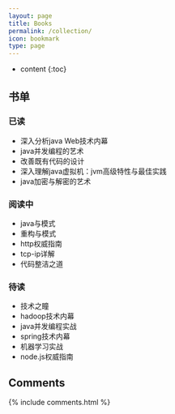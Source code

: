 ```yaml
---
layout: page
title: Books
permalink: /collection/
icon: bookmark
type: page
---
```


* content
{:toc}

## 书单

### 已读  

*  深入分析java Web技术内幕    
*  java并发编程的艺术  
*  改善既有代码的设计  
*  深入理解java虚拟机：jvm高级特性与最佳实践  
*  java加密与解密的艺术   
   
   

### 阅读中  
*  java与模式
*  重构与模式  
*  http权威指南    
*  tcp-ip详解  
*  代码整洁之道
   
   
   
   
### 待读  
*  技术之瞳  
*  hadoop技术内幕  
*  java并发编程实战  
*  spring技术内幕
*  机器学习实战  
*  node.js权威指南

## Comments

{% include comments.html %}
